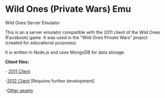 # Wild Ones (Private Wars) Emu
Wild Ones Server Emulator

This is an a server emulator compatible with the 2011 client of the Wild Ones (Facebook) game. It was used in the "Wild Ones Private Wars" project (created for educational purposes).

It is written in Node.js and uses MongoDB for data storage.

<b>Client files:</b>

<p>- <a href="http://www.fastswf.com/1R-uVQM">2011 Client</a></p>
<p>-<a href="http://www.2flashgames.com/2fgkjn134kjlh1cfn81vc34/flash/f-Wild-Ones-88696.swf">2012 Client</a> [Requires further development]</p>

<p>-<a href="http://www.mediafire.com/file/mmngzxamaqq6153/WO+swf.rar">Other assets</a></p>
